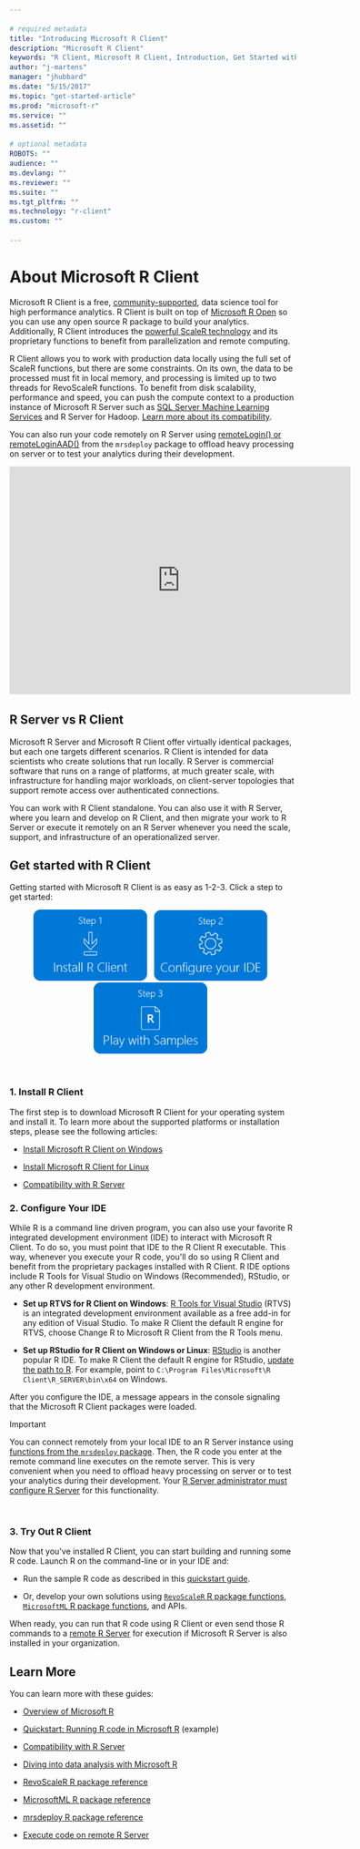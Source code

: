 ```yaml
---

# required metadata
title: "Introducing Microsoft R Client"
description: "Microsoft R Client"
keywords: "R Client, Microsoft R Client, Introduction, Get Started with R Client"
author: "j-martens"
manager: "jhubbard"
ms.date: "5/15/2017"
ms.topic: "get-started-article"
ms.prod: "microsoft-r"
ms.service: ""
ms.assetid: ""

# optional metadata
ROBOTS: ""
audience: ""
ms.devlang: ""
ms.reviewer: ""
ms.suite: ""
ms.tgt_pltfrm: ""
ms.technology: "r-client"
ms.custom: ""

---
```


# About Microsoft R Client

Microsoft R Client is a free, [community-supported](https://social.msdn.microsoft.com/Forums/en-US/home?forum=MicrosoftR), data science tool for high performance analytics.  R Client is built on top of [Microsoft R Open](https://mran.microsoft.com/open/) so you can use any open source R package to build your analytics. Additionally, R Client introduces the [powerful ScaleR technology](scaler-getting-started-data-import-exploration.md) and its proprietary functions to benefit from parallelization and remote computing. 

R Client allows you to work with production data locally using the full set of ScaleR functions, but there are some constraints.  On its own, the data to be processed must fit in local memory, and processing is limited up to two threads for RevoScaleR functions. To benefit from disk scalability, performance and speed, you can push the compute context to a production instance of Microsoft R Server such as [SQL Server Machine Learning Services](https://msdn.microsoft.com/en-us/library/mt604845.aspx) and R Server for Hadoop. [Learn more about its compatibility](r-client-compatibility.md). 

You can also run your code remotely on R Server using [remoteLogin() or remoteLoginAAD()](operationalize/remote-execution.md) from the `mrsdeploy` package to offload heavy processing on server or to test your analytics during their development. 

<div align=center><iframe src="https://channel9.msdn.com/blogs/MicrosoftR/Microsoft-Introduces-new-free-Microsoft-R-Client/player" width="600" height="400" allowFullScreen frameBorder="0"></iframe></div>
 

## R Server vs R Client

Microsoft R Server and Microsoft R Client offer virtually identical packages, but each one targets different scenarios. R Client is intended for data scientists who create solutions that run locally. R Server is commercial software that runs on a range of platforms, at much greater scale, with infrastructure for handling major workloads, on client-server topologies that support remote access over authenticated connections. 

You can work with R Client standalone. You can also use it with R Server, where you learn and develop on R Client, and then migrate your work to R Server or execute it remotely on an R Server whenever you need the scale, support, and infrastructure of an operationalized server. 

## Get started with R Client

Getting started with Microsoft R Client is as easy as 1-2-3. Click a step to get started:
<br>
<div align=center>
<a href="#installrclient" title="Click Step 1"><img src="./media/rclient/Step1.png" width=200 /></a>&nbsp;&nbsp;
<a href="#configure-ide" title="Click Step 2"><img src="./media/rclient/Step2.png" width=200  /></a>&nbsp;&nbsp;
<a href="#try-r-client" title="Click Step 3"><img src="./media/rclient/Step3.png" width=200  /></a>&nbsp;&nbsp;
</div>

<br><a name="installrclient"></a>

### 1. Install R Client 

The first step is to download Microsoft R Client for your operating system and install it. To learn more about the supported platforms or installation steps, please see the following articles:

+ [Install Microsoft R Client on Windows](r-client-install-windows.md)

+ [Install Microsoft R Client for Linux](r-client-install-linux.md)

+ [Compatibility with R Server](r-client-compatibility.md)

<a name="configure-ide"></a>

### 2. Configure Your IDE

While R is a command line driven program, you can also use your favorite R integrated development environment (IDE) to interact with Microsoft R Client. To do so, you must point that IDE to the R Client R executable. This way, whenever you execute your R code, you'll do so using R Client and benefit from the proprietary packages installed with R Client.  R IDE options include R Tools for Visual Studio on Windows (Recommended), RStudio, or any other R development environment.

+ **Set up RTVS for R Client on Windows**: [R Tools for Visual Studio](https://docs.microsoft.com/visualstudio/rtvs/installation) (RTVS) is an integrated development environment available as a free add-in for any edition of Visual Studio.  To make R Client the default R engine for RTVS, choose Change R to Microsoft R Client from the R Tools menu.  

+ **Set up RStudio for R Client on Windows or Linux**: [RStudio](https://www.rstudio.com/products/rstudio/download2/) is another popular R IDE. To make R Client the default R engine for RStudio, [update the path to R](https://support.rstudio.com/hc/en-us/articles/200486138-Using-Different-Versions-of-R). For example, point to `C:\Program Files\Microsoft\R Client\R_SERVER\bin\x64` on Windows. 

After you configure the IDE, a message appears in the console signaling that the Microsoft R Client packages were loaded.

>[!IMPORTANT]
>You can connect remotely from your local IDE to an R Server instance using [functions from the `mrsdeploy` package](operationalize/remote-execution.md). Then, the R code you enter at the remote command line executes on the remote server. This is very convenient when you need to offload heavy processing on server or to test your analytics during their development. Your [R Server administrator must configure R Server](operationalize/configure-enterprise.md) for this functionality.

<br><a name="try-r-client"></a>

### 3. Try Out R Client

Now that you've installed R Client, you can start building and running some R code. Launch R on the command-line or in your IDE and:

+ Run the sample R code as described in this [quickstart guide](quickstart-r-code.md). 

+ Or, develop your own solutions using [`RevoScaleR` R package functions](scaler/scaler.md), [`MicrosoftML` R package functions](microsoftml/microsoftml.md), and APIs. 

When ready, you can run that R code using R Client or even send those R commands to a [remote R Server](operationalize/remote-execution.md) for execution if Microsoft R Server is also installed in your organization. 


## Learn More

You can learn more with these guides:

+ [Overview of Microsoft R](index.md) 

+ [Quickstart: Running R code in Microsoft R](quickstart-r-code.md) (example)

+ [Compatibility with R Server](r-client-compatibility.md)

+ [Diving into data analysis with Microsoft R](data-analysis-in-microsoft-r.md)

+ [RevoScaleR R package reference](microsoft-r-tutorials.md)

+ [MicrosoftML R package reference](microsoftml-get-started.md)

+ [mrsdeploy R package reference](mrsdeploy/mrsdeploy.md)

+ [Execute code on remote R Server](operationalize/remote-execution.md)
